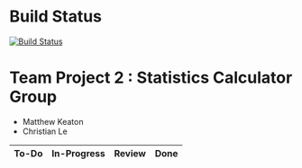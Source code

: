 
# Build Status

[![Build Status](https://travis-ci.com/cl598/TP2_StatsCalc.svg?branch=master)](https://travis-ci.com/github/cl598/TP2_StatsCalc)

# Team Project 2 : Statistics Calculator Group

  * Matthew Keaton
  * Christian Le


|  To-Do  |  In-Progress  |  Review  |  Done  |
|---------|---------------|----------|--------|
